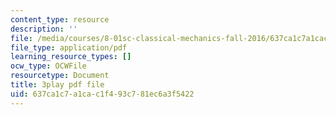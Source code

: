 ```yaml
---
content_type: resource
description: ''
file: /media/courses/8-01sc-classical-mechanics-fall-2016/637ca1c7a1cac1f493c781ec6a3f5422_F3N5EkMX_ks.pdf
file_type: application/pdf
learning_resource_types: []
ocw_type: OCWFile
resourcetype: Document
title: 3play pdf file
uid: 637ca1c7-a1ca-c1f4-93c7-81ec6a3f5422
---
```

